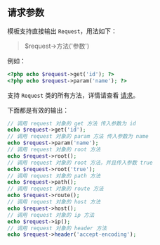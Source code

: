 ## 请求参数

模板支持直接输出 `Request`，用法如下：

> $request->方法('参数')

例如：

``` php
<?php echo $request->get('id'); ?>
<?php echo $request->param('name'); ?>
```

支持 `Request` 类的所有方法，详情请查看 [请求](../request/overview.md)。

下面都是有效的输出：

``` php
// 调用 request 对象的 get 方法 传入参数为 id
echo $request->get('id');
// 调用 request 对象的 param 方法 传入参数为 name
echo $request->param('name');
// 调用 request 对象的 root 方法
echo $request->root();
// 调用 request 对象的 root 方法，并且传入参数 true
echo $request->root('true');
// 调用 request 对象的 path 方法
echo $request->path();
// 调用 request 对象的 route 方法
echo $request->route();
// 调用 request 对象的 host 方法
echo $request->host();
// 调用 request 对象的 ip 方法
echo $request->ip();
// 调用 request 对象的 header 方法
echo $request->header('accept-encoding');
```